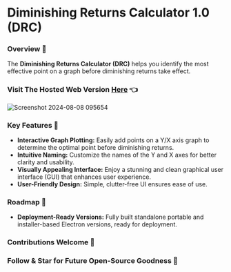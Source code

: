 # Diminishing Returns Calculator 1.0 (DRC)

### Overview :metal:
The **Diminishing Returns Calculator (DRC)** helps you identify the most effective point on a graph before diminishing returns take effect.

### Visit The Hosted Web Version [Here](https://blindbyte98.github.io/Diminishing-Returns-Calculator/) :point_left:

![Screenshot 2024-08-08 095654](https://github.com/user-attachments/assets/0a41baf3-dae5-4c3c-a1a2-47f6ef3ce32b)

### Key Features :muscle:
- **Interactive Graph Plotting:** Easily add points on a Y/X axis graph to determine the optimal point before diminishing returns.
- **Intuitive Naming:** Customize the names of the Y and X axes for better clarity and usability.
- **Visually Appealing Interface:** Enjoy a stunning and clean graphical user interface (GUI) that enhances user experience.
- **User-Friendly Design:** Simple, clutter-free UI ensures ease of use.

### Roadmap :eagle:
- **Deployment-Ready Versions:** Fully built standalone portable and installer-based Electron versions, ready for deployment.

### Contributions Welcome :robot:

### Follow & Star for Future Open-Source Goodness :space_invader:

